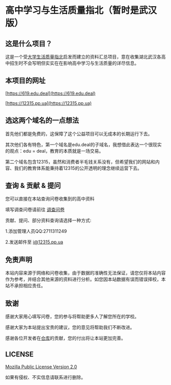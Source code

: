 ﻿# 高中学习与生活质量指北（暂时是武汉版）

## 这是什么项目？
这是一个受[大学生活质量指北](https://colleges.chat/)启发而建立的资料汇总项目，意在收集湖北武汉各高中招生时不会写明但实实在在影响高中学习与生活质量的详尽信息。

## 本项目的网址
[https://619.edu.deal](https://619.edu.deal)

[https://12315.pp.ua](https://12315.pp.ua)

## 选这两个域名的一点想法
首先他们都是免费的，这保障了这个公益项目可以无成本的长期运行下去。

其次他们各有特色，第一个域名是edu.deal的子域名，我想借此表达一个很现实的观点：edu = deal，教育的本质就是一场交易。

第二个域名包含12315，虽然和消费者半毛钱关系没有，但希望我们的网站和内容、我们的教育体系能秉持着12315的公开透明的理念继续运营下去。

## 查询 & 贡献 & 提问
您可以直接在本站查询问卷收集到的高中资料

填写调查问卷请前往 [调查问卷](https://wj.qq.com/s2/22706796/81e3/)

贡献、提问、部分资料查询请选择一种方式:

1.添加管理人员QQ:2711311249

2.发送邮件至 [i@12315.pp.ua](mailto:i@12315.pp.ua)

## 免责声明
本站内容来源于网络和问卷收集，由于数据的准确性无法保证，请您仅将本站内容作为参考，并结合其他来源的资料进行分析。如您因本站数据有误而错误择校，本站不承担相应责任。

## 致谢
感谢大家用心填写问卷，您的参与将帮助更多人了解您所在的学校。

感谢大家为本站提出宝贵的建议，您的意见将帮助我们不断改进。

感谢各位开发者在[仓库](https://vic2349.github.io/senior-school-guide/)的贡献，您的付出将让本站更加完善。


## LICENSE 
[Mozilla Public License Version 2.0](https://www.mozilla.org/en-US/MPL/2.0/)

如果有侵权、不实信息请联系进行删除。
